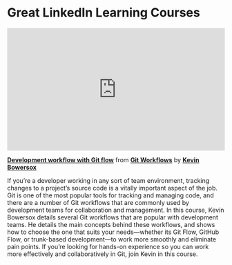 <h1>Great LinkedIn Learning Courses</h1>

<div style="position:relative;height:0;padding-bottom:56.25%"><iframe width="640" height="360" src="https://www.linkedin.com/learning/embed/git-workflows/development-workflow-with-git-flow?autoplay=false&claim=AQE4K1Bi6qIMTAAAAZZ2oLpZYwa3urvPRbULCxaa-6Pl0pkvHs7pncZZ87N8ixGgq1NKejoSFnPRH73lpvWeza2ASw6vRQ86XgrPOPWyvmiVwO1yk1dp2d2KSonMl07wxQWDpnFv0iEcNEy5KQ5j5PWP_6s5G8Iorkn-_fVrJ77xlh0JYtYnYXIoxRfLn2X0WpBY3y4N6VdNQdFClLDzXLaq3LPdVdvjXILH-ZCKyJi-oOVdFhazeAZ5l6q-AUn4DqCGdtKshHjrBzOUAMdBPTHagZv6eiBPBNJpsBTx2YR2epOnvyHMUs2o7ulF3K-HVsT0jHRI77IVbwgt5Q8F6gLlAjrfcutuhsUr5mOQlLEfQtvY_eATFAdGNRl__BP2V-DzP5jgjpaSRn5blsT4dma3bLIxAag0s0tJWy0Gv9U828g1z6Q7ucYuNq9Wnh-lAKFYMy-BwHc-K-mlOKG6hraaPs3GDoV0Yg9Ge9KUi4cJylYHQYo-NBI3npcjJqG950XGkTl4Fha2Md-8VV1gKdtQGyBDsID5SIam6Omije2gGc8Ze3cBcSjjuTS6M9Bfwlkgqx7lkvQXwTeaMa2d6rrj8cvCTCq_7D1F2xI494DMFDuuoglJgUaVlLiyMsej12nV_5Qh5YigSQjMZvi2d0wjVt3mz_FZGraVMcR0cyNgRlo7ElBGZLEGqbTs2HUqcWPiOPBOVOaRF-ag67oD-gw2tTvTfUjpljf-EJ3MvgnOuqL1QBiU4htAOPpbMcSwrwZ-uRP-Ei_3HsP0qbndPt77mqUf2cOEoU-pZKXQjZo8j8MenjPFVHgq0KXqPOWRZnf9U4ZTby3vKO7Rfl3obH-Sbx0pl5KcNJzWq-Xph2S5ZMj581XImV69w3PAH6ilE2NMYBRSvb8KNhT2LYi4oxbqzhiMjuQyq_yk6i5gpqAW9FSRE297gF9nPjelWeh-0NKizvEX_SOP6x7DSexAjhHJgpLXD7tRaihV_jqLYmsFntRPbW57JeyIzfJ0kApc21P2Bd1sioIMeEXtWoZswvfcC04_6MWRQ1IGgBl75LoRkq6V3BNxjQHBOKeaYbnEreW7jJLxAmWjQDe_xBEFFxJzLHdS1SI9jWsbn50vwE7I2kaiwtHBTkZGVwUsvUiN5WSSLsSNe5DtRN2poNK0l7r0F_AY9eZNjAJPaaFvBTjFW6XyhZHSh2IUh0dAcykAbL72Nw" mozallowfullscreen="true" webkitallowfullscreen="true" allowfullscreen="true" frameborder="0" style="position:absolute;width:100%;height:100%;left:0"></iframe></div><p><strong><a href="https://www.linkedin.com/learning/git-workflows/development-workflow-with-git-flow?trk=embed_lil">Development workflow with Git flow</a></strong> from <strong><a href="https://www.linkedin.com/learning/git-workflows?trk=embed_lil">Git Workflows</a></strong> by <strong><a href="https://www.linkedin.com/learning/instructors/kevin-bowersox?trk=embed_lil">Kevin Bowersox</a></strong></p>

If you’re a developer working in any sort of team environment, tracking changes to a project’s source code is a vitally important aspect of the job. Git is one of the most popular tools for tracking and managing code, and there are a number of Git workflows that are commonly used by development teams for collaboration and management. In this course, Kevin Bowersox details several Git workflows that are popular with development teams. He details the main concepts behind these workflows, and shows how to choose the one that suits your needs—whether its Git Flow, GitHub Flow, or trunk-based development—to work more smoothly and eliminate pain points. If you’re looking for hands-on experience so you can work more effectively and collaboratively in Git, join Kevin in this course.

